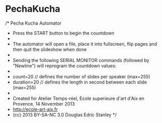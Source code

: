 PechaKucha
==========

/* Pecha Kucha Automator
 * Press the START button to begin the countdown
 *
 * The automator will open a file, place it into fullscreen, flip pages and then quit the slideshow when done
 *
 * Sending the following SERIAL MONITOR commands (followed by "Newline") will reprogram the countdown values:
 *
 * count=20       // defines the number of slides per speaker (max=255)
 * duration=20    // defines the length in second between each slide (max=255)
 *
 * Created for Atelier Temps-réel, Ecole superieure d'art d'Aix en Provence, 14 November 2013
 * http://ecole-art-aix.fr
 * (cc) 2013 BY-SA-NC 3.0 Douglas Edric Stanley
 */
